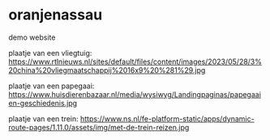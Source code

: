 # oranjenassau
demo website

plaatje van een vliegtuig: https://www.rtlnieuws.nl/sites/default/files/content/images/2023/05/28/3%20china%20vliegmaatschappij%2016x9%20%281%29.jpg

plaatje van een papegaai: https://www.huisdierenbazaar.nl/media/wysiwyg/Landingpaginas/papegaaien-geschiedenis.jpg

plaatje van een trein: https://www.ns.nl/fe-platform-static/apps/dynamic-route-pages/1.11.0/assets/img/met-de-trein-reizen.jpg